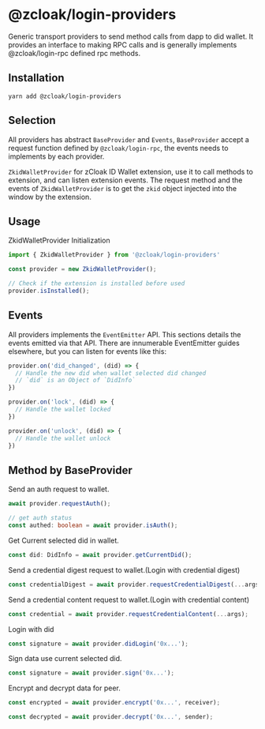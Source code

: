 # @zcloak/login-providers

Generic transport providers to send method calls from dapp to did wallet. It provides an interface to making RPC calls and is generally implements @zcloak/login-rpc defined rpc methods.

## Installation

```
yarn add @zcloak/login-providers
```

## Selection

All providers has abstract `BaseProvider` and `Events`, `BaseProvider` accept a request function defined by `@zcloak/login-rpc`, the events needs to implements by each provider.

`ZkidWalletProvider` for zCloak ID Wallet extension, use it to call methods to extension, and can listen extension events. The request method and the events of `ZkidWalletProvider` is to get the `zkid` object injected into the window by the extension.

## Usage

ZkidWalletProvider Initialization

```typescript
import { ZkidWalletProvider } from '@zcloak/login-providers'

const provider = new ZkidWalletProvider();

// Check if the extension is installed before used
provider.isInstalled();
```

## Events

All providers implements the `EventEmitter` API. This sections details the events emitted via that API. There are innumerable EventEmitter guides elsewhere, but you can listen for events like this:

```typescript
provider.on('did_changed', (did) => {
  // Handle the new did when wallet selected did changed
  // `did` is an Object of `DidInfo`
})
```

```typescript
provider.on('lock', (did) => {
  // Handle the wallet locked
})
```

```typescript
provider.on('unlock', (did) => {
  // Handle the wallet unlock
})
```

## Method by BaseProvider

Send an auth request to wallet.
```typescript
await provider.requestAuth();

// get auth status
const authed: boolean = await provider.isAuth();
```

Get Current selected did in wallet.

```typescript
const did: DidInfo = await provider.getCurrentDid();
```

Send a credential digest request to wallet.(Login with credential digest)

```typescript
const credentialDigest = await provider.requestCredentialDigest(...args);
```

Send a credential content request to wallet.(Login with credential content)

```typescript
const credential = await provider.requestCredentialContent(...args);
```

Login with did

```typescript
const signature = await provider.didLogin('0x...');
```

Sign data use current selected did.

```typescript
const signature = await provider.sign('0x...');
```

Encrypt and decrypt data for peer.

```typescript
const encrypted = await provider.encrypt('0x...', receiver);

const decrypted = await provider.decrypt('0x...', sender);
```
